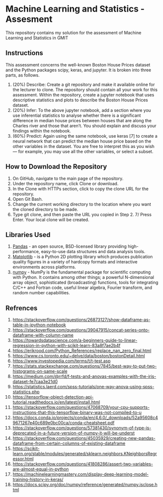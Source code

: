 # Machine Learning and Statistics - Assesment
This repository contains my solution for the assessment of Machine Learning and Statistics in GMIT

## Instructions
This assessment concerns the well-known Boston House Prices dataset and the Python packages scipy, keras, and jupyter. It is broken into three parts, as follows.
1. (20%) Describe: Create a git repository and make it available online for the lecturer to clone. The repository should contain all your work for this assessment. Within the repository, create a jupyter notebook that uses descriptive statistics and plots to describe the Boston House Prices dataset.
2. (20%) Infer: To the above jupyter notebook, add a section where you use inferential statistics to analyse whether there is a significant difference in median house prices between houses that are along the Charles river and those that aren’t. You should explain and discuss your findings within the notebook.
3. (60%) Predict: Again using the same notebook, use keras [7] to create a neural network that can predict the median house price based on the other variables in the dataset. You are free to interpret this as you wish — for example, you may use all the other variables, or select a subset.

## How to Download the Repository
1. On GitHub, navigate to the main page of the repository.
2. Under the repository name, click Clone or download.
3. In the Clone with HTTPs section, click to copy the clone URL for the repository.
4. Open Git Bash.
5. Change the current working directory to the location where you want the cloned directory to be made.
6. Type git clone, and then paste the URL you copied in Step 2. 7/ Press Enter. Your local clone will be created.

## Libraries Used 
1. [Pandas](https://pandas.pydata.org/) -  an open source, BSD-licensed library providing high-performance, easy-to-use data structures and data analysis tools.
2. [Matplotlib](https://matplotlib.org/) - is a Python 2D plotting library which produces publication quality figures in a variety of hardcopy formats and interactive environments across platforms.
3. [numpy](https://www.numpy.org/) - NumPy is the fundamental package for scientific computing with Python. It contains among other things; a powerful N-dimensional array object, sophisticated (broadcasting) functions, tools for integrating C/C++ and Fortran code, useful linear algebra, Fourier transform, and random number capabilities.

## Refrences
1. https://stackoverflow.com/questions/26873127/show-dataframe-as-table-in-ipython-notebook
2. https://stackoverflow.com/questions/39047915/concat-series-onto-dataframe-with-column-name
3. https://towardsdatascience.com/a-beginners-guide-to-linear-regression-in-python-with-scikit-learn-83a8f7ae2b4f
4. https://erikrood.com/Python_References/replace_nan_zero_final.html
5. https://www.cs.toronto.edu/~delve/data/boston/bostonDetail.html
6. https://www.investopedia.com/terms/t/t-test.asp
7. https://stats.stackexchange.com/questions/7845/best-way-to-put-two-histograms-on-same-scale
8. https://medium.com/@rrfd/f-tests-and-anovas-examples-with-the-iris-dataset-fe7caa3e21d0
9. https://statistics.laerd.com/spss-tutorials/one-way-anova-using-spss-statistics.php
10. https://tensorflow-object-detection-api-tutorial.readthedocs.io/en/latest/install.html
11. https://stackoverflow.com/questions/47068709/your-cpu-supports-instructions-that-this-tensorflow-binary-was-not-compiled-to-u
12. https://docs.conda.io/projects/conda/en/4.6.0/_downloads/52a95608c49671267e40c689e0bc00ca/conda-cheatsheet.pdf
13. https://stackoverflow.com/questions/57381430/synonym-of-type-is-deprecated-in-a-future-version-of-numpy-it-will-be-underst
14. https://stackoverflow.com/questions/45035929/creating-new-pandas-dataframe-from-certain-columns-of-existing-dataframe
15. https://scikit-learn.org/stable/modules/generated/sklearn.neighbors.KNeighborsRegressor.html
16. https://stackoverflow.com/questions/41808286/assert-two-variables-are-almost-equal-in-python
17. https://machinelearningmastery.com/display-deep-learning-model-training-history-in-keras/
17. https://docs.scipy.org/doc/numpy/reference/generated/numpy.isclose.html